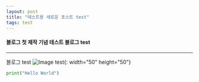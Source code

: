 ```yaml
---
layout: post
title: "테스트용 새로운 포스트 test"
tags: test
---
```


#### 블로그 첫 제작 기념 테스트 블로그 test
---

블로그
test
![Image test]({{site.url}}/images/2023-04-10-new_post/test.svg){: width="50" height="50"}

```python
print("Hello World")
```
